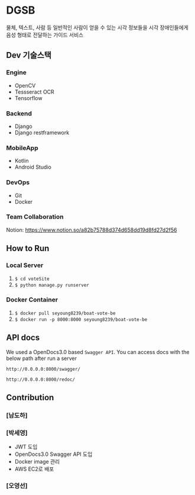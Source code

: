 # DGSB
물체, 텍스트, 사람 등 일반적인 사람이 얻을 수 있는 시각 정보들을 시각 장애인들에게 음성 형태로 전달하는 가이드 서비스
## Dev 기술스택

### Engine
- OpenCV
- Tessseract OCR
- Tensorflow
### Backend
- Django
- Django restframework
### MobileApp
- Kotlin
- Android Studio
### DevOps
- Git
- Docker
### Team Collaboration
Notion: <https://www.notion.so/a82b75788d374d658dd19d8fd27d2f56>

## How to Run
### Local Server
1. `$ cd voteSite`
2. `$ python manage.py runserver`

### Docker Container
1. `$ docker pull seyoung8239/boat-vote-be`
2. `$ docker run -p 8000:8000 seyoung8239/boat-vote-be`

## API docs
We used a OpenDocs3.0 based `Swagger API`. You can access docs with the below path after run a server

`http://0.0.0.0:8000/swagger/` 

`http://0.0.0.0:8000/redoc/`

## Contribution
### [남도하]

### [박세영]
- JWT 도입
- OpenDocs3.0 Swagger API 도입
- Docker image 관리
- AWS EC2로 배포

### [오영선]
